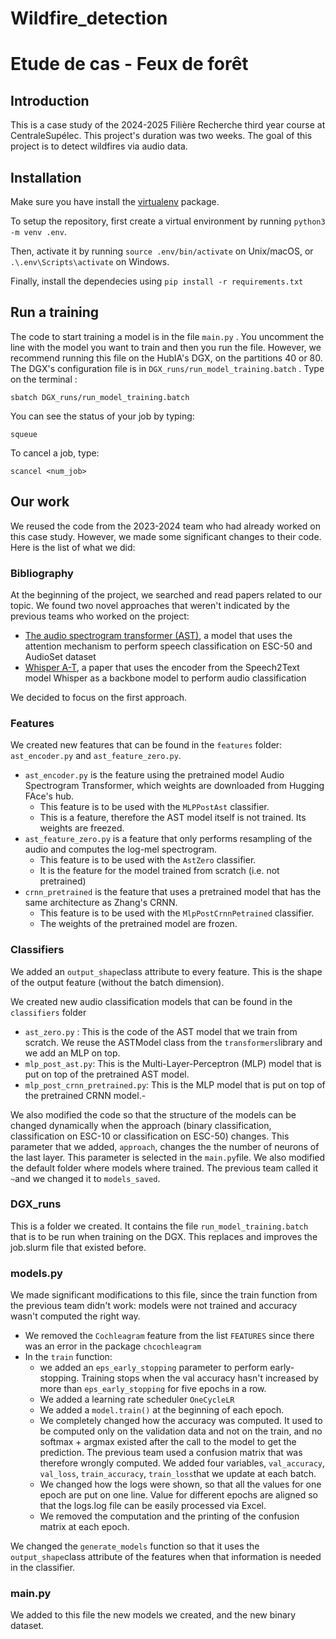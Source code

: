 # Wildfire_detection
# Etude de cas - Feux de forêt

## Introduction

This is a case study of the 2024-2025 Filière Recherche third year course at CentraleSupélec.
This project's duration was two weeks.
The goal of this project is to detect wildfires via audio data.

## Installation

Make sure you have install the [virtualenv](https://packaging.python.org/en/latest/guides/installing-using-pip-and-virtual-environments/) package. 

To setup the repository, first create a virtual environment by running `python3 -m venv .env`.

Then, activate it by running `source .env/bin/activate` on Unix/macOS, or `.\.env\Scripts\activate` on Windows.

Finally, install the dependecies using `pip install -r requirements.txt`

## Run a training

The code to start training a model is in the file `main.py` . You uncomment the line with the model you want to train and then you run the file.
However, we recommend running this file on the HubIA's DGX, on the partitions 40 or 80.
The DGX's configuration file is in `DGX_runs/run_model_training.batch` . 
Type on the terminal : 
```shell
sbatch DGX_runs/run_model_training.batch
```
You can see the status of your job by typing:

```shell
squeue
```

To cancel a job, type:

```shell
scancel <num_job>
```


## Our work

We reused the code from the 2023-2024 team who had already worked on this case study.
However, we made some significant changes to their code. 
Here is the list of what we did:

### Bibliography

At the beginning of the project, we searched and read papers related to our topic.
We found two novel approaches that weren't indicated by the previous teams who worked on the project:
- [The audio spectrogram transformer (AST)](https://arxiv.org/pdf/2104.01778), a model that uses the attention mechanism to perform speech classification on ESC-50 and AudioSet dataset
- [Whisper A-T](https://arxiv.org/pdf/2307.03183), a paper that uses the encoder from the Speech2Text model Whisper as a backbone model to perform audio classification

We decided to focus on the first approach.

###  Features

We created new features  that can be found in the `features` folder: `ast_encoder.py` and `ast_feature_zero.py`.
- `ast_encoder.py` is the feature using the pretrained model Audio Spectrogram Transformer, which weights are downloaded from Hugging FAce's hub. 
  - This feature is to be used with the `MLPPostAst` classifier.
  - This is a feature, therefore the AST model itself is not trained. Its weights are freezed.
- `ast_feature_zero.py` is a feature that only performs resampling of the audio and computes the log-mel spectrogram.
  - This feature is to be used with the `AstZero` classifier. 
  - It is the feature for the model trained from scratch (i.e. not pretrained)
- `crnn_pretrained` is the feature that uses a pretrained model that has the same architecture as Zhang's CRNN. 
  - This feature is to be used with the `MlpPostCrnnPetrained` classifier.
  - The weights of the pretrained model are frozen.

### Classifiers

We added an `output_shape`class attribute to every feature. This is the shape of the output feature (without the batch dimension).


We created new audio classification models that can be found in the `classifiers` folder
- `ast_zero.py` : This is the code of the AST model that we train from scratch. We reuse the ASTModel class from the `transformers`library and we add an MLP on top.
- `mlp_post_ast.py`: This is the Multi-Layer-Perceptron (MLP) model that is put on top of the pretrained AST model.
- `mlp_post_crnn_pretrained.py`: This is the MLP model that is put on top of the pretrained CRNN model.- 

We also modified the code so that the structure of the models can be changed dynamically when the approach (binary classification, classification on ESC-10 or classification on ESC-50) changes.
This parameter that we added, `approach`, changes the the number of neurons of the last layer. This parameter is selected in the `main.py`file.
We also modified the default folder where models where trained. The previous team called it `~`and we changed it to `models_saved`.

### DGX_runs

This is a folder we created. It contains the file `run_model_training.batch` that is to be run when training on the DGX.
This replaces and improves the job.slurm file that existed before.

### models.py

We made significant modifications to this file, since the train function from the previous team didn't work:  models were not trained and accuracy wasn't computed the right way.

- We removed the `Cochleagram` feature from the list `FEATURES` since there was an error in the package `chcochleagram`
- In the `train` function:
  - we added an `eps_early_stopping` parameter to perform early-stopping. Training stops when the val accuracy hasn't increased by more than `eps_early_stopping` for five epochs in a row.
  - We added a learning rate scheduler `OneCycleLR`
  - We added a `model.train()` at the beginning of each epoch.
  - We completely changed how the accuracy was computed. It used to be computed only on the validation data and not on the train, and no softmax + argmax existed after the call to the model to get the prediction. The previous team used a confusion matrix that was therefore wrongly computed. We added four variables, `val_accuracy`, `val_loss`, `train_accuracy`, `train_loss`that we update at each batch.
  - We changed how the logs were shown, so that all the values for one epoch are put on one line. Value for different epochs are aligned so that the logs.log file can be easily processed via Excel.
  - We removed the computation and the printing of the confusion matrix at each epoch.

We changed the `generate_models` function so that it uses the `output_shape`class attribute of the features when that information is needed in the classifier.

### main.py

We added to this file the new models we created, and the new binary dataset.

